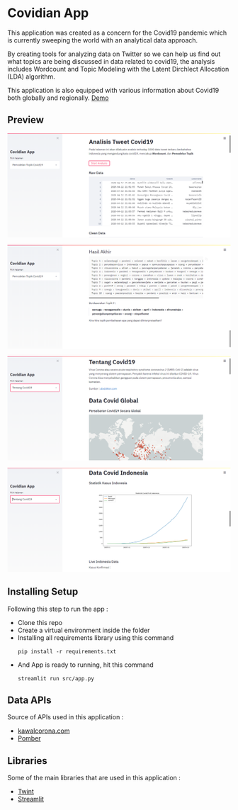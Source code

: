 # Covidian App

This application was created as a concern for the Covid19 pandemic which is currently sweeping the world with an analytical data approach.

By creating tools for analyzing data on Twitter so we can help us find out what topics are being discussed in data related to covid19, the analysis includes Wordcount and Topic Modeling with the Latent Dirchlect Allocation (LDA) algorithm.

This application is also equipped with various information about Covid19 both globally and regionally. [Demo](https://covidian-app.herokuapp.com/)

## Preview
![page1](./assets/img/page1.PNG)

![page1](./assets/img/page1_1.png)

![page2](./assets/img/page2.PNG)

![page2](./assets/img/page2_1.PNG)

## Installing Setup
Following this step to run the app :

- Clone this repo
- Create a virtual environment inside the folder
- Installing all requirements library using this command 
  ```
  pip install -r requirements.txt
  ```
- And App is ready to running, hit this command
  ```
  streamlit run src/app.py
  ```

## Data APIs
Source of APIs used in this application :

- [kawalcorona.com](https://kawalcorona.com/api/)
- [Pomber](https://github.com/pomber/covid19)

## Libraries
Some of the main libraries that are used in this application :

- [Twint](https://github.com/twintproject/twint)
- [Streamlit](https://streamlit.io/)